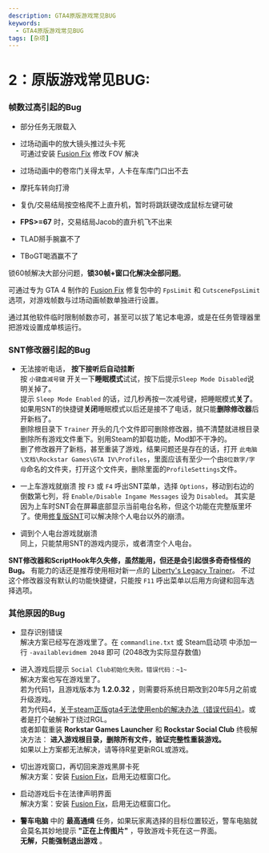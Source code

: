 ```yaml
---
description: GTA4原版游戏常见BUG
keywords:
  - GTA4原版游戏常见BUG
tags: [杂项]
---
```


# 2：原版游戏常见BUG:

### **帧数过高引起的Bug**  

- 部分任务无限载入

- 过场动画中的放大镜头推过头卡死  
  可通过安装 [Fusion Fix](https://pan.huang1111.cn/s/9Q2n5Cd?path=%2F) 修改 FOV 解决

- 过场动画中的卷帘门关得太早，人卡在车库门口出不去

- 摩托车转向打滑

- 复仇/交易结局按空格爬不上直升机，暂时将跳跃键改成鼠标左键可破

-  **FPS>=67** 时，交易结局Jacob的直升机飞不出来

- TLAD掰手腕赢不了

- TBoGT喝酒赢不了

锁60帧解决大部分问题，**锁30帧+窗口化解决全部问题**。

可通过专为 GTA 4 制作的 [Fusion Fix](https://pan.huang1111.cn/s/9Q2n5Cd?path=%2F) 修复包中的 `FpsLimit` 和 `CutsceneFpsLimit` 选项，对游戏帧数与过场动画帧数单独进行设置。

通过其他软件临时限制帧数亦可，甚至可以拔了笔记本电源，或是在任务管理器里把游戏设置成单核运行。

### **SNT修改器引起的Bug**

- 无法接听电话， **按下接听后自动挂断**   
  按 `小键盘减号键` 开关一下**睡眠模式**试试，按下后提示`Sleep Mode Disabled`说明关掉了。  
  提示  `Sleep Mode Enabled` 的话，过几秒再按一次减号键，把睡眠模式**关了**。  
  如果用SNT的快捷键**关闭**睡眠模式以后还是接不了电话，就只能**删除修改器**后开新档了。  
  删除根目录下 `Trainer` 开头的几个文件即可删除修改器，搞不清楚就进根目录删除所有游戏文件重下。别用Steam的卸载功能，Mod卸不干净的。  
  删了修改器开了新档，甚至重装了游戏，结果问题还是存在的话，打开 `此电脑\文档\Rockstar Games\GTA IV\Profiles`，里面应该有至少一个由`8位数字/字母`命名的文件夹，打开这个文件夹，删除里面的`ProfileSettings`文件。  

- 一上车游戏就崩溃
  按 `F3` 或 `F4` 呼出SNT菜单，选择 `Options`，移动到右边的倒数第七列，将 `Enable/Disable Ingame Messages` 设为 `Disabled`。
  其实是因为上车时SNT会在屏幕底部显示当前电台名称，但这个功能在完整版里坏了。使用[修复版SNT](https://www.gtainside.com/en/gta4/trainers/161465-simple-native-trainer-for-steam-v1-2-0-43-fixed/)可以解决除个人电台以外的崩溃。

- 调到个人电台游戏就崩溃  
  同上，只能禁用SNT的游戏内提示，或者清空个人电台。

 **SNT修改器和ScriptHook年久失修，虽然能用，但还是会引起很多奇奇怪怪的Bug。** 
有能力的话还是推荐使用相对新一点的 [Liberty's Legacy Trainer](https://gtaforums.com/topic/973091-gta-iv-12043-libertys-legacy-trainer/)。
不过这个修改器没有默认的功能快捷键，只能按 `F11` 呼出菜单以后用方向键和回车选择选项。

### **其他原因的Bug**

- 显存识别错误  
  解决方案已经写在游戏里了。在 `commandline.txt` 或 Steam启动项 中添加一行 `-availablevidmem 2048` 即可 (2048改为实际显存数值)

- 进入游戏后提示 `Social Club初始化失败。错误代码：~1~`  
  解决方案也写在游戏里了。  
  若为代码1，且游戏版本为 **1.2.0.32** ，则需要将系统日期改到20年5月之前或升级游戏。  
  若为代码4，[关于steam正版gta4无法使用enb的解决办法（错误代码4）](https://tieba.baidu.com/p/7879731433)。或者是打个破解补丁绕过RGL。     
  或者卸载重装 **Rorkstar Games Launcher**  和  **Rockstar Social Club** 
  终极解决方法： **进入游戏根目录，删除所有文件，验证完整性重装游戏。**   
  如果以上方案都无法解决，请等待R星更新RGL或游戏。

- 切出游戏窗口，再切回来游戏黑屏卡死  
  解决方案：安装 [Fusion Fix](https://pan.huang1111.cn/s/9Q2n5Cd?path=%2F)，启用无边框窗口化。

- 启动游戏后卡在法律声明界面  
  解决方案：安装 [Fusion Fix](https://pan.huang1111.cn/s/9Q2n5Cd?path=%2F)，启用无边框窗口化。

-  **警车电脑** 中的 **最高通缉** 任务，如果玩家离选择的目标位置较近，警车电脑就会莫名其妙地提示 **"正在上传图片"** ，导致游戏卡死在这一界面。  
   **无解，只能强制退出游戏** 。
